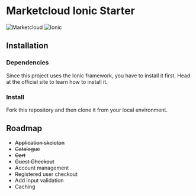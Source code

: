 # Marketcloud Ionic Starter
![Marketcloud](http://www.marketcloud.it/img/logo_1200.png)
![Ionic](http://ionicframework.com/img/ionic-logo-blog.png)
## Installation

### Dependencies
Since this project uses the Ionic framework, you have to install it first.
Head at the official site to learn how to install it.

### Install

Fork this repository and then clone it from your local environment.


## Roadmap

* ~~Application skeleton~~
* ~~Catalogue~~
* ~~Cart~~
* ~~Guest Checkout~~
* Account management
* Registered user checkout
* Add input validation
* Caching
